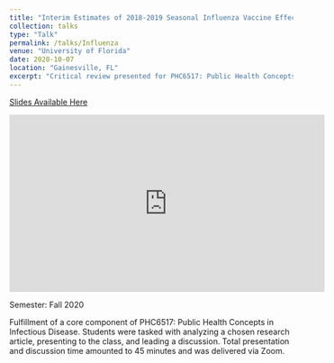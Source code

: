 ```yaml
---
title: "Interim Estimates of 2018-2019 Seasonal Influenza Vaccine Effectiveness"
collection: talks
type: "Talk"
permalink: /talks/Influenza
venue: "University of Florida"
date: 2020-10-07
location: "Gainesville, FL"
excerpt: "Critical review presented for PHC6517: Public Health Concepts in Infectious Disease"
---
```


<a href="http://shalslikesepi.github.io/files/Influenza Estimates.pdf" target="_blank" rel="noreferrer">Slides Available Here </a>             

<iframe width="560" height="315" src="https://www.youtube.com/embed/u_ccXJmmIKA" frameborder="0" allow="autoplay; encrypted-media" allowfullscreen></iframe>  
  
<br>

Semester: Fall 2020  

Fulfillment of a core component of PHC6517: Public Health Concepts in Infectious Disease. Students were tasked with analyzing a chosen research article, presenting to the class, and leading a discussion. Total presentation and discussion time amounted to 45 minutes and was delivered via Zoom. 
